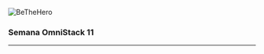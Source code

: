 ![BeTheHero](https://raw.githubusercontent.com/rocketseat-education/semana-omnistack-11/master/.github/bethehero.png)
### Semana OmniStack 11
---
